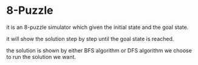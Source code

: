# 8-Puzzle
it is an 8-puzzle simulator which given the initial state and the goal state.

it will show the solution step by step until the goal state is reached.

the solution is shown by either BFS algorithm or DFS algorithm we choose to run the solution we want.
